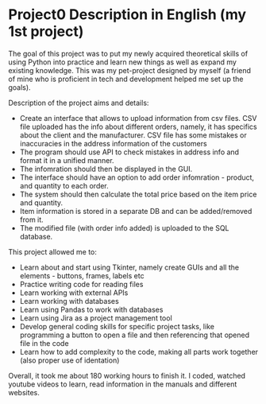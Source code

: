 # Project0 Description in English (my 1st project)

The goal of this project was to put my newly acquired theoretical skills of using Python into practice and learn new things as well as expand my existing knowledge.
This was my pet-project designed by myself (a friend of mine who is proficient in tech and development helped me set up the goals).

Description of the project aims and details:
- Create an interface that allows to upload information from csv files.
CSV file uploaded has the info about different orders, namely, it has specifics about the client and the manufacturer.
CSV file has some mistakes or inaccuracies in the address information of the customers
- The program should use API to check mistakes in address info and format it in a unified manner.
- The infomration should then be displayed in the GUI. 
- The interface should have an option to add order infomration - product, and quantity to each order.
- The system should then calculate the total price based on the item price and quantity.
- Item information is stored in a separate DB and can be added/removed from it.
- The modified file (with order info added) is uploaded to the SQL database.

This project allowed me to:
- Learn about and start using Tkinter, namely create GUIs and all the elements - buttons, frames, labels etc
- Practice writing code for reading files
- Learn working with external APIs
- Learn working with databases
- Learn using Pandas to work with databases
- Learn using Jira as a project management tool
- Develop general coding skills for specific project tasks, like programming a button to open a file and then referencing that opened file in the code
- Learn how to add complexity to the code, making all parts work together (also proper use of identation)

Overall, it took me about 180 working hours to finish it. I coded, watched youtube videos to learn, read information in the manuals and different websites.
